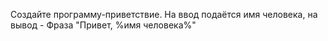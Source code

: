 Создайте программу-приветствие. На ввод подаётся имя человека, на вывод - Фраза "Привет, %имя человека%"
